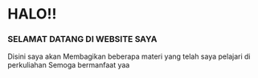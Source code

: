 # **HALO!!**
### SELAMAT DATANG DI WEBSITE SAYA

Disini saya akan Membagikan beberapa materi yang telah saya pelajari di perkuliahan
Semoga bermanfaat yaa